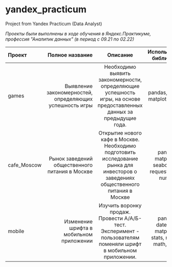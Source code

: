 # yandex_practicum
Project from Yandex Practicum (Data Analyst)

*Проекты были выполнены в ходе обучения в Яндекс.Практикуме, профессия "Аналитик данных" (в период с 09.21 по 02.22)*


| Проект      |                                         Полное название |                                                              Описание                                                               |                  Используемые библиотеки                 |
|:------------|--------------------------------------------------------:|:-----------------------------------------------------------------------------------------------------------------------------------:|:--------------------------------------------------------:|
| games       | Выявление закономерностей, определяющих успешность игры |        Необходимо выявить закономерности, определяющие успешность игры, на основе предоставленных данных за предыдущие года.        |              pandas, numpy, matplotlib, stats            |
| cafe_Moscow |          Рынок заведений общественного питания в Москве | Открытие нового кафе в Москве. Необходимо подготовить исследование рынка для инвесторов о заведениях общественного питания в Москве |   pandas, matplotlib, seaborn, re, requests, json, numpy |
| mobile      |                 Изменение шрифта в мобильном приложении |           Изучить воронку продаж. Провести А/А/Б-тест. Эксперимент - пользователям поменяли шрифт в мобильном приложении.           | pandas, datetime, matplotlib, stats, numpy, math, plotly |
